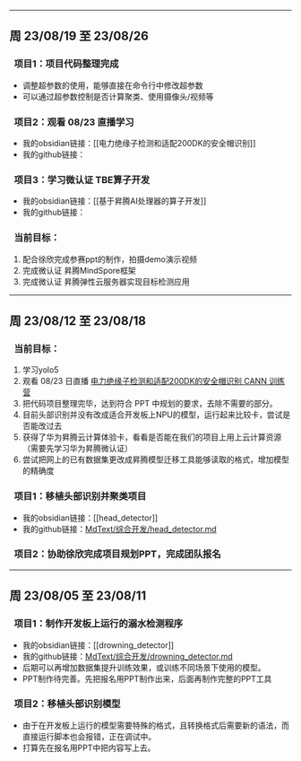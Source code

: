 ------
## 周 23/08/19 至 23/08/26

### &ensp;项目1：项目代码整理完成
- 调整超参数的使用，能够直接在命令行中修改超参数
- 可以通过超参数控制是否计算聚类、使用摄像头/视频等

### &ensp;项目2：观看 08/23 直播学习
- 我的obsidian链接：[[电力绝缘子检测和适配200DK的安全帽识别]]
- 我的github链接：

### &ensp;项目3：学习微认证 TBE算子开发
- 我的obsidian链接：[[基于昇腾AI处理器的算子开发]]
- 我的github链接：

### &ensp;当前目标：
1. 配合徐欣完成参赛ppt的制作，拍摄demo演示视频
2. 完成微认证 昇腾MindSpore框架
3. 完成微认证 昇腾弹性云服务器实现目标检测应用
------
## 周 23/08/12 至 23/08/18

### &ensp;当前目标：
1. 学习yolo5
2. 观看 08/23 日直播 [电力绝缘子检测和适配200DK的安全帽识别 CANN 训练营](https://www.hiascend.com/zh/developer/canncamp?id=live)
3. 把代码项目整理完毕，达到符合 PPT 中规划的要求，去除不需要的部分。
4. 目前头部识别并没有改成适合开发板上NPU的模型，运行起来比较卡，尝试是否能改过去
5. 获得了华为昇腾云计算体验卡，看看是否能在我们的项目上用上云计算资源（需要先学习华为昇腾微认证）
6. 尝试把网上的已有数据集更改成昇腾模型迁移工具能够读取的格式，增加模型的精确度
### &ensp;项目1：移植头部识别并聚类项目
- 我的obsidian链接：[[head_detector]]
- 我的github链接：[MdText/综合开发/head_detector.md](https://github.com/GeraldIAD/MdText/blob/66fb73777e41880243bdc86dd22ee63713034d31/%E7%BB%BC%E5%90%88%E5%BC%80%E5%8F%91/head_detector.md)
### &ensp;项目2：协助徐欣完成项目规划PPT，完成团队报名

------
## 周 23/08/05 至 23/08/11

### &ensp;项目1：制作开发板上运行的溺水检测程序

- 我的obsidian链接：[[drowning_detector]]
- 我的github链接：[MdText/综合开发/drowning_detector.md](https://github.com/GeraldIAD/MdText/blob/576edbc4f0fe3ac551f7f869caee883bbe09f681/%E7%BB%BC%E5%90%88%E5%BC%80%E5%8F%91/drowning_detector.md)
- 后期可以再增加数据集提升训练效果，或训练不同场景下使用的模型。
- PPT制作待完善。先把报名用PPT制作出来，后面再制作完整的PPT工具

### &ensp;项目2：移植头部识别模型

- 由于在开发板上运行的模型需要特殊的格式，且转换格式后需要新的语法，而直接运行脚本也会报错，正在调试中。
- 打算先在报名用PPT中把内容写上去。